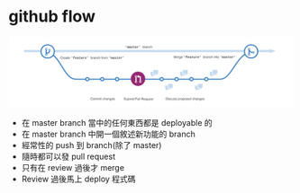 # github flow

![](./githubflow.png)

* 在 master branch 當中的任何東西都是 deployable 的
* 在 master branch 中開一個敘述新功能的 branch
* 經常性的 push 到 branch(除了 master)
* 隨時都可以發 pull request
* 只有在 review 過後才 merge
* Review 過後馬上 deploy 程式碼
